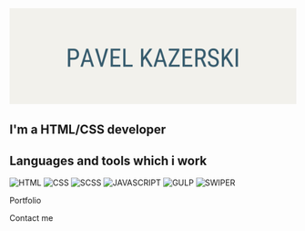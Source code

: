 ![Header](https://github.com/pavelkazerski/pavelkazerski/blob/main/assets/Pavel%20Kazerski.png)

## I'm a HTML/CSS developer

## Languages and tools which i work
![HTML](https://img.shields.io/badge/-HTML-F2F1EC?style=for-the-badge&logo=html)
![CSS](https://img.shields.io/badge/-CSS-F2F1EC?style=for-the-badge&logo=css)
![SCSS](https://img.shields.io/badge/-SCSS-F2F1EC?style=for-the-badge&logo=sass&logoColor=3B5B6D)
![JAVASCRIPT](https://img.shields.io/badge/-JavaScript-F2F1EC?style=for-the-badge&logo=javascript&logoColor=3B5B6D)
![GULP](https://img.shields.io/badge/-gulp-F2F1EC?style=for-the-badge&logo=gulp&logoColor=3B5B6D)
![SWIPER](https://img.shields.io/badge/-SWIPER-F2F1EC?style=for-the-badge&logo=swiper&logoColor=3B5B6D)

Portfolio

Contact me
